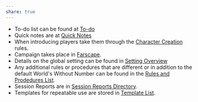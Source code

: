 ```yaml
---
share: true
---
```

- To-do list can be found at [To-do](To-do.md)
- Quick notes are at [Quick Notes](Quick%20Notes.md)
- When introducing players take them through the [Character Creation](./Character%20Creation.md) rules.
- Campaign takes place in [Farscape](Farscape.md).
- Details on the global setting can be found in [Setting Overview](Setting%20Overview.md)
- Any additional rules or procedures that are different or in addition to the default World's Without Number can be found in the [Rules and Prodedures List](Rules%20and%20Prodedures%20List.md).
- Session Reports are in [Session Reports Directory](Session%20Reports%20Directory.md).
- Templates for repeatable use are stored in [Template List](Template%20List.md).



